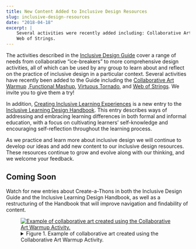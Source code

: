 ```yaml
---
title: New Content Added to Inclusive Design Resources
slug: inclusive-design-resources
date: "2018-04-18"
excerpt: |
    Several activities were recently added including: Collaborative Art Warmup, Functional Mashup, Virtuous Tornado, and
    Web of Strings.
---
```


The activities described in the [Inclusive Design Guide](https://guide.inclusivedesign.ca/) cover a range of needs from
collaborative “ice-breakers” to more comprehensive design activities, all of which can be used by any group to learn
about and reflect on the practice of inclusive design in a particular context. Several activities have recently been
added to the Guide including the [Collaborative Art Warmup](https://guide.inclusivedesign.ca/activities/collaborative-art-warmup/)
,[Functional Mashup](https://guide.inclusivedesign.ca/activities/functional-mashup/),
[Virtuous Tornado](https://guide.inclusivedesign.ca/activities/virtuous-tornado/), and
[Web of Strings](https://guide.inclusivedesign.ca/activities/web-of-strings/). We invite you to give them a try!

In addition, [Creating Inclusive Learning Experiences](https://handbook.floeproject.org/creatinginclusivelearningexperiences)
is a new entry to the [Inclusive Learning Design Handbook](https://handbook.floeproject.org/). This entry describes ways
of addressing and embracing learning differences in both formal and informal education, with a focus on cultivating
learners’ self-knowledge and encouraging self-reflection throughout the learning process.

As we practice and learn more about inclusive design we will continue to develop our ideas and add new content to our
inclusive design resources. These resources continue to grow and evolve along with our thinking, and we welcome your
feedback.

## Coming Soon

Watch for new entries about Create-a-Thons in both the Inclusive Design Guide and the Inclusive Learning Design
Handbook, as well as a restructuring of the Handbook that will improve navigation and findability of content.

<figure>
    <a href="/news/images/collaborative_art.png">
        <img
            src="/news/images/collaborative_art_thumb.png"
            alt="Example of collaborative art created using the Collaborative Art Warmup Activity."
            aria-details="det1"
        >
    </a>
    <figcaption>
        <details id="det1">
            <summary>
                Figure 1. Example of collaborative art created using the Collaborative Art Warmup Activity.
            </summary>
            <p>
                An image showing a small sculpture made of lego and pipe cleaners on a table top, beside
                which lie two hand-written notes, one of which includes a title and description, while the
                other contains an artist statement.
            </p>
        </details>
    </figcaption>
</figure>
